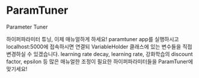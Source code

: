 # ParamTuner
Parameter Tuner

하이퍼파라미터 튜닝, 이제 매뉴얼하게 하세요! paramtuner app를 실행하시고 localhost:5000에 접속하시면 연결되 VariableHolder 클래스에 있는 변수들을 직접
변경하실 수 있겠습니다. learning rate decay, learning rate, 강화학습의 discount factor, epsilon 등 많은 매뉴얼한 조정이 필요한 하이퍼파라미터들을
ParamTuner에 맞기세요!
